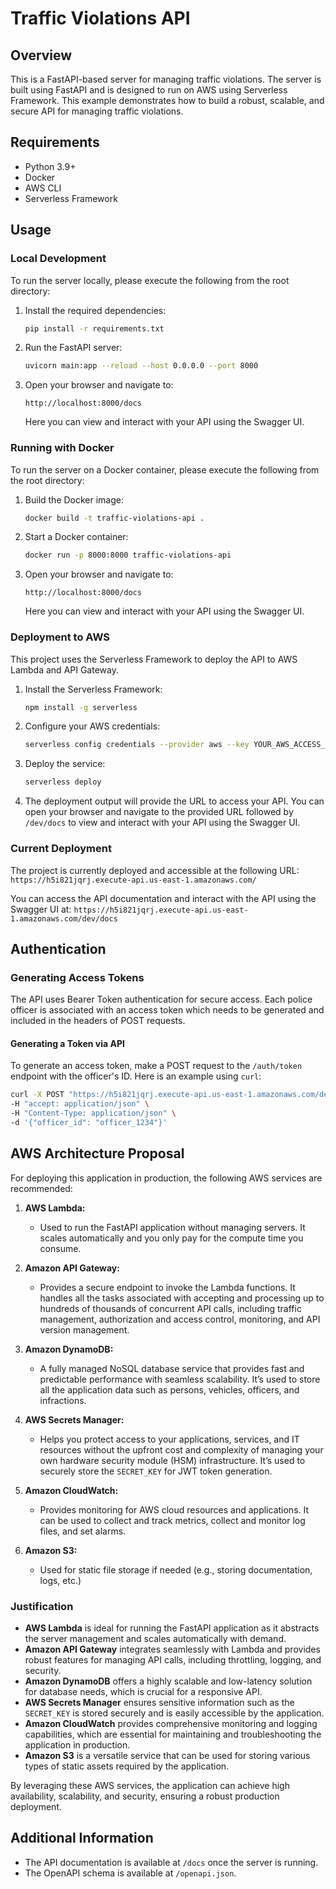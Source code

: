 # Traffic Violations API

## Overview
This is a FastAPI-based server for managing traffic violations. The server is built using FastAPI and is designed to run on AWS using Serverless Framework. This example demonstrates how to build a robust, scalable, and secure API for managing traffic violations.

## Requirements
- Python 3.9+
- Docker
- AWS CLI
- Serverless Framework

## Usage

### Local Development
To run the server locally, please execute the following from the root directory:

1. Install the required dependencies:
    ```sh
    pip install -r requirements.txt
    ```

2. Run the FastAPI server:
    ```sh
    uvicorn main:app --reload --host 0.0.0.0 --port 8000
    ```

3. Open your browser and navigate to:
    ```
    http://localhost:8000/docs
    ```
    Here you can view and interact with your API using the Swagger UI.

### Running with Docker

To run the server on a Docker container, please execute the following from the root directory:

1. Build the Docker image:
    ```sh
    docker build -t traffic-violations-api .
    ```

2. Start a Docker container:
    ```sh
    docker run -p 8000:8000 traffic-violations-api
    ```

3. Open your browser and navigate to:
    ```
    http://localhost:8000/docs
    ```
    Here you can view and interact with your API using the Swagger UI.

### Deployment to AWS

This project uses the Serverless Framework to deploy the API to AWS Lambda and API Gateway.

1. Install the Serverless Framework:
    ```sh
    npm install -g serverless
    ```

2. Configure your AWS credentials:
    ```sh
    serverless config credentials --provider aws --key YOUR_AWS_ACCESS_KEY --secret YOUR_AWS_SECRET_KEY
    ```

3. Deploy the service:
    ```sh
    serverless deploy
    ```

4. The deployment output will provide the URL to access your API. You can open your browser and navigate to the provided URL followed by `/dev/docs` to view and interact with your API using the Swagger UI.

### Current Deployment

The project is currently deployed and accessible at the following URL:
    ```
    https://h5i821jqrj.execute-api.us-east-1.amazonaws.com/
    ```

You can access the API documentation and interact with the API using the Swagger UI at:
    ```
    https://h5i821jqrj.execute-api.us-east-1.amazonaws.com/dev/docs
    ```

## Authentication

### Generating Access Tokens

The API uses Bearer Token authentication for secure access. Each police officer is associated with an access token which needs to be generated and included in the headers of POST requests.

#### Generating a Token via API

To generate an access token, make a POST request to the `/auth/token` endpoint with the officer's ID. Here is an example using `curl`:

```sh
curl -X POST "https://h5i821jqrj.execute-api.us-east-1.amazonaws.com/dev/auth/token" \
-H "accept: application/json" \
-H "Content-Type: application/json" \
-d '{"officer_id": "officer_1234"}'
```


## AWS Architecture Proposal

For deploying this application in production, the following AWS services are recommended:

1. **AWS Lambda:**
   - Used to run the FastAPI application without managing servers. It scales automatically and you only pay for the compute time you consume.

2. **Amazon API Gateway:**
   - Provides a secure endpoint to invoke the Lambda functions. It handles all the tasks associated with accepting and processing up to hundreds of thousands of concurrent API calls, including traffic management, authorization and access control, monitoring, and API version management.

3. **Amazon DynamoDB:**
   - A fully managed NoSQL database service that provides fast and predictable performance with seamless scalability. It’s used to store all the application data such as persons, vehicles, officers, and infractions.

4. **AWS Secrets Manager:**
   - Helps you protect access to your applications, services, and IT resources without the upfront cost and complexity of managing your own hardware security module (HSM) infrastructure. It’s used to securely store the `SECRET_KEY` for JWT token generation.

5. **Amazon CloudWatch:**
   - Provides monitoring for AWS cloud resources and applications. It can be used to collect and track metrics, collect and monitor log files, and set alarms.

6. **Amazon S3:**
   - Used for static file storage if needed (e.g., storing documentation, logs, etc.)

### Justification

- **AWS Lambda** is ideal for running the FastAPI application as it abstracts the server management and scales automatically with demand.
- **Amazon API Gateway** integrates seamlessly with Lambda and provides robust features for managing API calls, including throttling, logging, and security.
- **Amazon DynamoDB** offers a highly scalable and low-latency solution for database needs, which is crucial for a responsive API.
- **AWS Secrets Manager** ensures sensitive information such as the `SECRET_KEY` is stored securely and is easily accessible by the application.
- **Amazon CloudWatch** provides comprehensive monitoring and logging capabilities, which are essential for maintaining and troubleshooting the application in production.
- **Amazon S3** is a versatile service that can be used for storing various types of static assets required by the application.

By leveraging these AWS services, the application can achieve high availability, scalability, and security, ensuring a robust production deployment.


## Additional Information

- The API documentation is available at `/docs` once the server is running.
- The OpenAPI schema is available at `/openapi.json`.